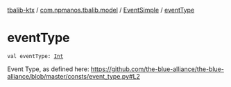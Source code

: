 [tbalib-ktx](../../index.md) / [com.npmanos.tbalib.model](../index.md) / [EventSimple](index.md) / [eventType](./event-type.md)

# eventType

`val eventType: `[`Int`](https://kotlinlang.org/api/latest/jvm/stdlib/kotlin/-int/index.html)

Event Type, as defined here: https://github.com/the-blue-alliance/the-blue-alliance/blob/master/consts/event_type.py#L2

